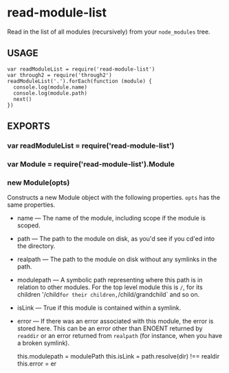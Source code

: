 # read-module-list

Read in the list of all modules (recursively) from your `node_modules` tree.

## USAGE

```
var readModuleList = require('read-module-list')
var through2 = require('through2')
readModuleList('.').forEach(function (module) {
  console.log(module.name)
  console.log(module.path)
  next()
})
```


## EXPORTS

### var readModuleList = require('read-module-list')

### var Module = require('read-module-list').Module
### new Module(opts)

Constructs a new Module object with the following properties. `opts` has the same properties.

* name — The name of the module, including scope if the module is scoped.
* path — The path to the module on disk, as you'd see if you cd'ed into the directory.
* realpath — The path to the module on disk without any symlinks in the path.
* modulepath — A symbolic path representing where this path is in relation
  to other modules.  For the top level module this is `/`, for its children
  '/child` for their children, `/child/grandchild` and so on.
* isLink — True if this module is contained within a symlink.
* error — If there was an error associated with this module, the error is
  stored here.  This can be an error other than ENOENT returned by `readdir`
  or an error returned from `realpath` (for instance, when you have a broken
  symlink).

  this.modulepath = modulePath
  this.isLink = path.resolve(dir) !== realdir
  this.error = er
